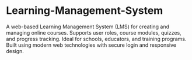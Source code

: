 # Learning-Management-System
A web-based Learning Management System (LMS) for creating and managing online courses. Supports user roles, course modules, quizzes, and progress tracking. Ideal for schools, educators, and training programs. Built using modern web technologies with secure login and responsive design.

